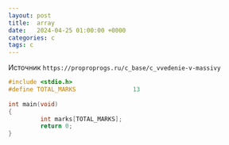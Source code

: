 ```yaml
---
layout: post
title:  array
date:   2024-04-25 01:00:00 +0000
categories: c
tags: c
---
```


Источник `https://proproprogs.ru/c_base/c_vvedenie-v-massivy`

```c
#include <stdio.h>
#define TOTAL_MARKS                13
 
int main(void)
{
         int marks[TOTAL_MARKS];
         return 0;
}
```


